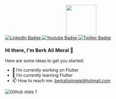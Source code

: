 <div id="header" align="center">
  <img src="https://media.giphy.com/media/O2PhyxtkFwCtUO6nen/giphy.gif" width="100"/>
</div>

<div id="badges">
  <a href="https://www.linkedin.com/in/berk-ali-meral/">
    <img src="https://img.shields.io/badge/LinkedIn-blue?style=for-the-badge&logo=linkedin&logoColor=white" alt="LinkedIn Badge"/>
  </a>
  <a href="https://www.instagram.com/berkalimeral/">
    <img src="https://img.shields.io/badge/YouTube-red?style=for-the-badge&logo=youtube&logoColor=white" alt="Youtube Badge"/>
  </a>
  <a href="https://twitter.com/BerkAliMeral">
    <img src="https://img.shields.io/badge/Twitter-blue?style=for-the-badge&logo=twitter&logoColor=white" alt="Twitter Badge"/>
  </a>
</div>

### Hi there, I'm Berk Ali Meral 👋

Here are some ideas to get you started:

- 🔭 I’m currently working on Flutter
- 🌱 I’m currently learning Flutter
- 📫 How to reach me: berkalisimsek@hotmail.com

![Github stats 1](https://github-readme-stats.vercel.app/api?username=berkalimeral&show_icons=true&theme=tokyonight) 
